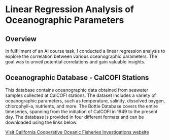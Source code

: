 # Linear Regression Analysis of Oceanographic Parameters

## Overview
In fulfillment of an AI course task, I conducted a linear regression analysis to explore the correlation between various oceanographic parameters. The goal was to unveil potential correlations and gain valuable insights.

## Oceanographic Database - CalCOFI Stations
This database contains oceanographic data obtained from seawater samples collected at CalCOFI stations. The dataset includes a variety of oceanographic parameters, such as temperature, salinity, dissolved oxygen, chlorophyll-a, nutrients, and more. The Bottle Database covers the entire timeseries, spanning from the initiation of CalCOFI in 1949 to the present day. The database is provided in four different formats and can be downloaded using the links below.

[Visit California Cooperative Oceanic Fisheries Investigations website](https://calcofi.org/data/oceanographic-data/bottle-database/)

